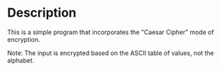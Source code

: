 # Description

This is a simple program that incorporates the "Caesar Cipher" mode of encryption. 

Note: The input is encrypted based on the ASCII table of values, not the alphabet.
